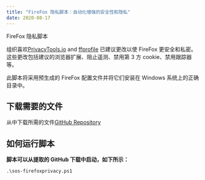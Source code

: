 ```yaml
---
title: "FireFox 隐私脚本：自动化增强的安全性和隐私"
date: 2020-08-17
---
```


FireFox 隐私脚本

组织喜欢[PrivacyTools.io](https://www.privacytools.io/browsers/#about_config) and [ffprofile](https://ffprofile.com/) 已建议更改以使 FireFox 更安全和私密。
这些更改包括建议的浏览器扩展、阻止遥测、禁用第 3 方 cookie、禁用跟踪器等。

此脚本将采用预生成的 FireFox 配置文件并将它们安装在 Windows 系统上的正确目录中。

## 下载需要的文件

从中下载所需的文件[GitHub Repository](https://github.com/simeononsecurity/FireFox-Privacy-Script)

## 如何运行脚本

**脚本可以从提取的 GitHub 下载中启动，如下所示：**
```
.\sos-firefoxprivacy.ps1
```